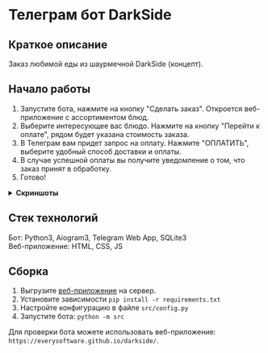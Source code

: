 # Телеграм бот DarkSide

## Краткое описание
Заказ любимой еды из шаурмечной DarkSide (концепт).

## Начало работы

1. Запустите бота, нажмите на кнопку "Сделать заказ". Откроется веб-приложение с ассортиментом блюд.
2. Выберите интересующее вас блюдо. Нажмите на кнопку "Перейти к оплате", рядом будет указана стоимость заказа.
3. В Телеграм вам придет запрос на оплату. Нажмите "ОПЛАТИТЬ", выберите удобный способ доставки и оплаты.
4. В случае успешной оплаты вы получите уведомление о том, что заказ принят в обработку.
5. Готово!

<details>
  <summary><b>Скриншоты</b></summary>
  
  ![image](https://github.com/everysoftware/darkside-tg-bot/assets/22497421/16f9f9d8-716c-4ae6-bed5-0db7baccdc83)  
  ![image](https://github.com/everysoftware/darkside-tg-bot/assets/22497421/1736c1a6-397f-4571-b14a-a5a57d842661)
</details>

## Стек технологий

Бот: Python3, Aiogram3, Telegram Web App, SQLite3  
Веб-приложение: HTML, CSS, JS  

## Сборка

1. Выгрузите [веб-приложение]((https://github.com/everysoftware/everysoftware.github.io/tree/main/darkside)) на сервер. 
2. Установите зависимости ```pip install -r requirements.txt```
3. Настройте конфигурацию в файле ```src/config.py```
4. Запустите бота: ```python -m src```

Для проверки бота можете использовать веб-приложение: ```https://everysoftware.github.io/darkside/```.
   
